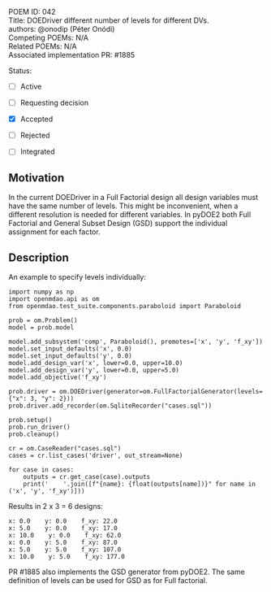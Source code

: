POEM ID:  042  
Title:  DOEDriver different number of levels for different DVs.  
authors: @onodip (Péter Onódi)  
Competing POEMs: N/A  
Related POEMs: N/A  
Associated implementation PR: #1885  

Status:

- [ ] Active
- [ ] Requesting decision
- [x] Accepted
- [ ] Rejected
- [ ] Integrated


## Motivation
In the current DOEDriver in a Full Factorial design all design variables must have the same number of levels.
This might be inconvenient, when a different resolution is needed for different variables. In pyDOE2 both 
Full Factorial and General Subset Design (GSD) support the individual assignment for each factor. 

## Description
An example to specify levels individually:

    import numpy as np
    import openmdao.api as om
    from openmdao.test_suite.components.paraboloid import Paraboloid
    
    prob = om.Problem()
    model = prob.model
    
    model.add_subsystem('comp', Paraboloid(), promotes=['x', 'y', 'f_xy'])
    model.set_input_defaults('x', 0.0)
    model.set_input_defaults('y', 0.0)
    model.add_design_var('x', lower=0.0, upper=10.0)
    model.add_design_var('y', lower=0.0, upper=5.0)
    model.add_objective('f_xy')
    
    prob.driver = om.DOEDriver(generator=om.FullFactorialGenerator(levels={"x": 3, "y": 2}))
    prob.driver.add_recorder(om.SqliteRecorder("cases.sql"))
    
    prob.setup()
    prob.run_driver()
    prob.cleanup()
    
    cr = om.CaseReader("cases.sql")
    cases = cr.list_cases('driver', out_stream=None)
    
    for case in cases:
        outputs = cr.get_case(case).outputs
        print('    '.join([f"{name}: {float(outputs[name])}" for name in ('x', 'y', 'f_xy')]))

Results in 2 x 3 = 6 designs:

    x: 0.0    y: 0.0    f_xy: 22.0
    x: 5.0    y: 0.0    f_xy: 17.0
    x: 10.0    y: 0.0    f_xy: 62.0
    x: 0.0    y: 5.0    f_xy: 87.0
    x: 5.0    y: 5.0    f_xy: 107.0
    x: 10.0    y: 5.0    f_xy: 177.0

PR #1885 also implements the GSD generator from pyDOE2. The same definition of levels can be
used for GSD as for Full factorial.

